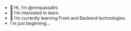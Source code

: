 - 👋 Hi, I’m @mmpassalini
- 👀 I’m interested in learn.
- 🌱 I’m currently learning Front and Backend technologies.
- I'm just beginning...

<!---
mmpassalini/mmpassalini is a ✨ special ✨ repository because its `README.md` (this file) appears on your GitHub profile.
You can click the Preview link to take a look at your changes.
--->
